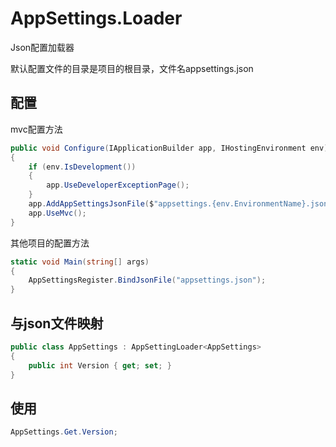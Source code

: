 # AppSettings.Loader
Json配置加载器

默认配置文件的目录是项目的根目录，文件名appsettings.json

## 配置

mvc配置方法
```csharp
public void Configure(IApplicationBuilder app, IHostingEnvironment env)
{
	if (env.IsDevelopment())
	{
		app.UseDeveloperExceptionPage();
	}
	app.AddAppSettingsJsonFile($"appsettings.{env.EnvironmentName}.json");
	app.UseMvc();
}
```

其他项目的配置方法
```csharp
static void Main(string[] args)
{
	AppSettingsRegister.BindJsonFile("appsettings.json");
}
```

## 与json文件映射
```csharp
public class AppSettings : AppSettingLoader<AppSettings>
{
	public int Version { get; set; }
}
```
## 使用
```csharp
AppSettings.Get.Version;
```

